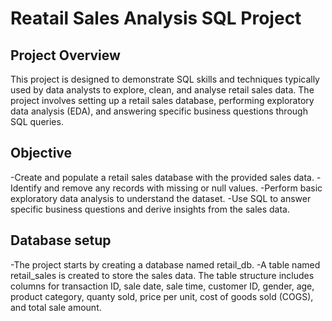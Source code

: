 # Reatail Sales Analysis SQL Project
## Project Overview
This project is designed to demonstrate SQL skills and techniques typically used by data analysts to explore, clean, and analyse retail sales data. The project involves setting up a retail sales database, performing exploratory data analysis (EDA), and answering specific business questions through SQL queries. 
## Objective
-Create and populate a retail sales database with the provided sales data.
-Identify and remove any records with missing or null values.
-Perform basic exploratory data analysis to understand the dataset.
-Use SQL to answer specific business questions and derive insights from the sales data.
## Database setup
-The project starts by creating a database named retail_db.
-A table named retail_sales is created to store the sales data. The table structure includes columns for transaction ID, sale date, sale time, customer ID, gender, age, product category, quanty sold, price per unit, cost of goods sold (COGS), and total sale amount.




